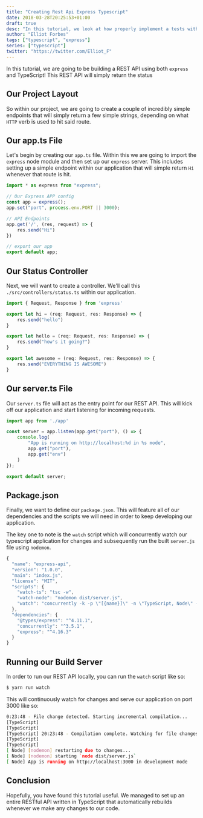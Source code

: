 ```yaml
---
title: "Creating Rest Api Express Typescript"
date: 2018-03-28T20:25:53+01:00
draft: true
desc: "In this tutorial, we look at how properly implement a tests within your go based systems using the go test tool"
author: "Elliot Forbes"
tags: ["typescript", "express"]
series: ["typescript"]
twitter: "https://twitter.com/Elliot_F"
---
```


In this tutorial, we are going to be building a REST API using both `express` and TypeScript! This REST API will simply return the status 

## Our Project Layout

So within our project, we are going to create a couple of incredibly simple endpoints that will simply return a few simple strings, depending on what `HTTP` verb is used to hit said route.

## Our app.ts File

Let's begin by creating our `app.ts` file. Within this we are going to import the `express` node module and then set up our `express` server. This includes setting up a simple endpoint within our application that will simple return `Hi` whenever that route is hit. 

```ts
import * as express from "express";

// Our Express APP config
const app = express();
app.set("port", process.env.PORT || 3000);

// API Endpoints
app.get('/', (res, request) => {
    res.send("Hi")   
})

// export our app
export default app;
```

## Our Status Controller

Next, we will want to create a controller. We'll call this `./src/controllers/status.ts` within our application.

```ts
import { Request, Response } from 'express'

export let hi = (req: Request, res: Response) => {
    res.send("hello")
}

export let hello = (req: Request, res: Response) => {
    res.send("how's it going?")
}

export let awesome = (req: Request, res: Response) => {
    res.send("EVERYTHING IS AWESOME")
}
```

## Our server.ts File

Our `server.ts` file will act as the entry point for our REST API. This will kick off our application and start listening for incoming requests.

```ts
import app from './app'

const server = app.listen(app.get("port"), () => {
    console.log(
        "App is running on http://localhost:%d in %s mode",
        app.get("port"),
        app.get("env")
    )
});

export default server;
```

## Package.json

Finally, we want to define our `package.json`. This will feature all of our dependencies and the scripts we will need in order to keep developing our application. 

The key one to note is the `watch` script which will concurrently watch our typescript application for changes and subsequently run the built `server.js` file using `nodemon`.

```js
{
  "name": "express-api",
  "version": "1.0.0",
  "main": "index.js",
  "license": "MIT",
  "scripts": {
    "watch-ts": "tsc -w",
    "watch-node": "nodemon dist/server.js",
    "watch": "concurrently -k -p \"[{name}]\" -n \"TypeScript, Node\" -c \"yello.bold, cyan.bold\" \"yarn run watch-ts\" \"yarn run watch-node\""
  },
  "dependencies": {
    "@types/express": "^4.11.1",
    "concurrently": "^3.5.1",
    "express": "^4.16.3"
  }
}
```

## Running our Build Server

In order to run our REST API locally, you can run the `watch` script like so:

```bash
$ yarn run watch
```

This will continuously watch for changes and serve our application on port 3000 like so:

```bash
0:23:48 - File change detected. Starting incremental compilation...
[TypeScript]
[TypeScript]
[TypeScript] 20:23:48 - Compilation complete. Watching for file changes.
[TypeScript]
[TypeScript]
[ Node] [nodemon] restarting due to changes...
[ Node] [nodemon] starting `node dist/server.js`
[ Node] App is running on http://localhost:3000 in development mode
```

## Conclusion

Hopefully, you have found this tutorial useful. We managed to set up an entire RESTful API written in TypeScript that automatically rebuilds whenever we make any changes to our code.